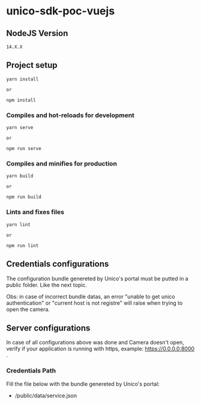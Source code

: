# unico-sdk-poc-vuejs

## NodeJS Version

```
14.X.X
```

## Project setup
```
yarn install

or 

npm install
```

### Compiles and hot-reloads for development
```
yarn serve

or 

npm run serve
```

### Compiles and minifies for production
```
yarn build

or 

npm run build
```

### Lints and fixes files
```
yarn lint

or

npm run lint
```

## Credentials configurations
The configuration bundle genereted by Unico's portal must be putted in a public folder. Like the next topic.

Obs: in case of incorrect bundle datas, an error "unable to get unico authentication" or "current host is not registre" will raise when trying to open the camera.

## Server configurations

In case of all configurations above was done and Camera doesn't open, verify if your application is running with https, example: https://0.0.0.0:8000 .

### Credentials Path
Fill the file below with the bundle genereted by Unico's portal:
* /public/data/service.json